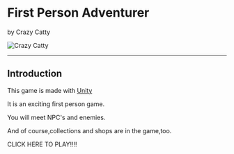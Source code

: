 First Person Adventurer
====================
by Crazy Catty

![Crazy Catty](https://github.com/TimTheRabbit/TimTheRabbit.github.io/assets/87847364/86d7428f-7712-4f4c-8a22-14d9b00cd12a)



____________________________________________________________

Introduction
------------
This game is made with [Unity](https://unity.com/)

It is an exciting first person game.

You will meet NPC's and enemies.

And of course,collections and shops are in the game,too.

CLICK HERE TO PLAY!!!!

